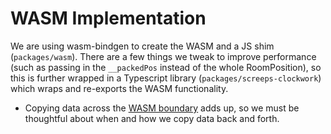 # WASM Implementation

We are using wasm-bindgen to create the WASM and a JS shim (`packages/wasm`). There are a few things we tweak to improve performance (such as passing in the `__packedPos` instead of the whole RoomPosition), so this is further wrapped in a Typescript library (`packages/screeps-clockwork`) which wraps and re-exports the WASM functionality.

- Copying data across the [WASM boundary](./boundary.md) adds up, so we must be thoughtful about when and how we copy data back and forth.
